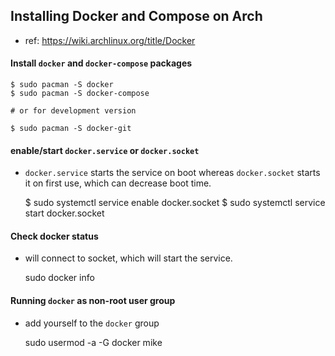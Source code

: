 ## Installing Docker and Compose on Arch

- ref: https://wiki.archlinux.org/title/Docker

#### Install `docker` and `docker-compose` packages

    $ sudo pacman -S docker
    $ sudo pacman -S docker-compose

    # or for development version

    $ sudo pacman -S docker-git

#### enable/start `docker.service` or `docker.socket`
- `docker.service` starts the service on boot whereas `docker.socket` starts it on first use, which can decrease boot time.

    $ sudo systemctl service enable docker.socket
    $ sudo systemctl service start docker.socket

#### Check docker status 

 - will connect to socket, which will start the service.

    sudo docker info

#### Running `docker` as non-root user group 
- add yourself to the `docker` group 

    sudo usermod -a -G docker mike

